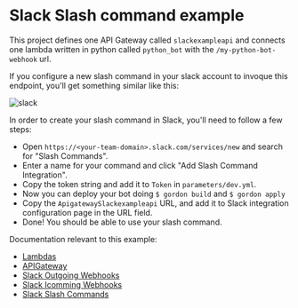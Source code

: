 Slack Slash command example
==============================

This project defines one API Gateway called ``slackexampleapi`` and connects one
lambda written in python called ``python_bot`` with the ``/my-python-bot-webhook`` url.

If you configure a new slash command in your slack account to invoque this endpoint, you'll get something similar like this:

![slack](http://gordon.readthedocs.io/en/latest/_static/examples/slack_demo.png)

In order to create your slash command in Slack, you'll need to follow a few steps:

* Open ``https://<your-team-domain>.slack.com/services/new`` and search for "Slash Commands".
* Enter a name for your command and click "Add Slash Command Integration".
* Copy the token string and add it to ``Token`` in ``parameters/dev.yml``.
* Now you can deploy your bot doing ``$ gordon build`` and ``$ gordon apply``
* Copy the ``ApigatewaySlackexampleapi`` URL, and add it to Slack integration configuration page in the URL field.
* Done! You should be able to use your slash command.

Documentation relevant to this example:
 * [Lambdas](http://gordon.readthedocs.io/en/latest/lambdas.html)
 * [APIGateway](http://gordon.readthedocs.io/en/latest/eventsources/apigateway.html)
 * [Slack Outgoing Webhooks](https://api.slack.com/outgoing-webhooks)
 * [Slack Icomming Webhooks](https://api.slack.com/incoming-webhooks)
 * [Slack Slash Commands](https://api.slack.com/slash-commands)
